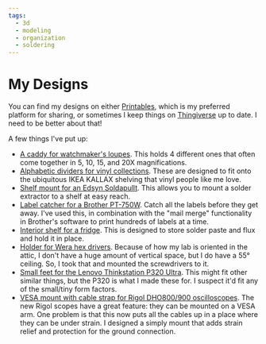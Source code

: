 ```yaml
---
tags:
  - 3d
  - modeling
  - organization
  - soldering
---
```


# My Designs

You can find my designs on either
[Printables](https://www.printables.com/@petrilli_757262/models), which
is my preferred platform for sharing, or sometimes I keep things on
[Thingiverse](https://www.thingiverse.com/petrilli/designs) up to date.
I need to be better about that!

A few things I've put up:

* [A caddy for watchmaker's
  loupes](https://www.printables.com/model/464723-watchmakers-loupe-caddy).
  This holds 4 different ones that often come together in 5, 10, 15, and
  20X magnifications.
* [Alphabetic dividers for vinyl
  collections](https://www.printables.com/model/468864-divider-for-organizing-a-vinyl-collection).
  These are designed to fit onto the ubiquitous IKEA KALLAX shelving
  that vinyl people like me love.
* [Shelf mount for an Edsyn
  Soldapullt](https://www.printables.com/model/496368-edsyn-soldapullt-hanger).
  This allows you to mount a solder extractor to a shelf at easy reach.
* [Label catcher for a Brother
  PT-750W](https://www.printables.com/model/512678-label-catcher-for-brother-pt-750w).
  Catch all the labels before they get away. I've used this, in
  combination with the "mail merge" functionality in Brother's software
  to print hundreds of labels at a time.
* [Interior shelf for a
  fridge](https://www.printables.com/model/512793-interior-shelf-for-crownful-4l-mini-fridge).
  This is designed to store solder paste and flux and hold it in place.
* [Holder for Wera hex
  drivers](https://www.printables.com/model/532043-ceiling-mount-for-wera-screwdrivers-15-8mm-hex).
  Because of how my lab is oriented in the attic, I don't have a huge
  amount of vertical space, but I do have a 55&deg; ceiling. So, I took
  that and mounted the screwdrivers to it.
* [Small feet for the Lenovo Thinkstation P320
  Ultra](https://www.printables.com/model/599108-lenovo-thinkstation-p320-tiny-feet).
  This might fit other similar things, but the P320 is what I made these
  for. I suspect it'd fit any of the small/tiny form factors.
* [VESA mount with cable strap for Rigol DHO800/900 oscilloscopes](https://www.printables.com/model/679633-rigol-dho800900-vesa-mount-with-cable-hold).
  The new Rigol scopes have a great feature: they can be mounted on a VESA
  arm. One problem is that this now puts all the cables up in a place where
  they can be under strain. I designed a simply mount that adds strain relief
  and protection for the ground connection.
